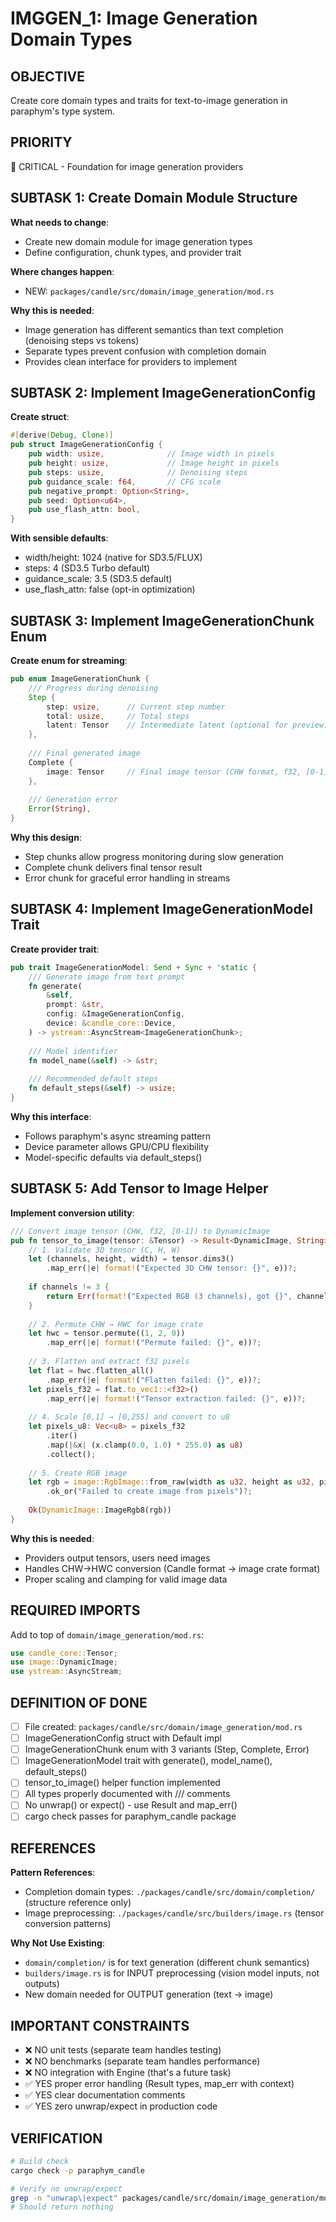 # IMGGEN_1: Image Generation Domain Types

## OBJECTIVE
Create core domain types and traits for text-to-image generation in paraphym's type system.

## PRIORITY
🔴 CRITICAL - Foundation for image generation providers

## SUBTASK 1: Create Domain Module Structure

**What needs to change**:
- Create new domain module for image generation types
- Define configuration, chunk types, and provider trait

**Where changes happen**:
- NEW: `packages/candle/src/domain/image_generation/mod.rs`

**Why this is needed**:
- Image generation has different semantics than text completion (denoising steps vs tokens)
- Separate types prevent confusion with completion domain
- Provides clean interface for providers to implement

## SUBTASK 2: Implement ImageGenerationConfig

**Create struct**:
```rust
#[derive(Debug, Clone)]
pub struct ImageGenerationConfig {
    pub width: usize,              // Image width in pixels
    pub height: usize,             // Image height in pixels
    pub steps: usize,              // Denoising steps
    pub guidance_scale: f64,       // CFG scale
    pub negative_prompt: Option<String>,
    pub seed: Option<u64>,
    pub use_flash_attn: bool,
}
```

**With sensible defaults**:
- width/height: 1024 (native for SD3.5/FLUX)
- steps: 4 (SD3.5 Turbo default)
- guidance_scale: 3.5 (SD3.5 default)
- use_flash_attn: false (opt-in optimization)

## SUBTASK 3: Implement ImageGenerationChunk Enum

**Create enum for streaming**:
```rust
pub enum ImageGenerationChunk {
    /// Progress during denoising
    Step { 
        step: usize,      // Current step number
        total: usize,     // Total steps
        latent: Tensor    // Intermediate latent (optional for preview)
    },
    
    /// Final generated image
    Complete { 
        image: Tensor     // Final image tensor (CHW format, f32, [0-1] range)
    },
    
    /// Generation error
    Error(String),
}
```

**Why this design**:
- Step chunks allow progress monitoring during slow generation
- Complete chunk delivers final tensor result
- Error chunk for graceful error handling in streams

## SUBTASK 4: Implement ImageGenerationModel Trait

**Create provider trait**:
```rust
pub trait ImageGenerationModel: Send + Sync + 'static {
    /// Generate image from text prompt
    fn generate(
        &self,
        prompt: &str,
        config: &ImageGenerationConfig,
        device: &candle_core::Device,
    ) -> ystream::AsyncStream<ImageGenerationChunk>;
    
    /// Model identifier
    fn model_name(&self) -> &str;
    
    /// Recommended default steps
    fn default_steps(&self) -> usize;
}
```

**Why this interface**:
- Follows paraphym's async streaming pattern
- Device parameter allows GPU/CPU flexibility
- Model-specific defaults via default_steps()

## SUBTASK 5: Add Tensor to Image Helper

**Implement conversion utility**:
```rust
/// Convert image tensor (CHW, f32, [0-1]) to DynamicImage
pub fn tensor_to_image(tensor: &Tensor) -> Result<DynamicImage, String> {
    // 1. Validate 3D tensor (C, H, W)
    let (channels, height, width) = tensor.dims3()
        .map_err(|e| format!("Expected 3D CHW tensor: {}", e))?;
    
    if channels != 3 {
        return Err(format!("Expected RGB (3 channels), got {}", channels));
    }
    
    // 2. Permute CHW → HWC for image crate
    let hwc = tensor.permute((1, 2, 0))
        .map_err(|e| format!("Permute failed: {}", e))?;
    
    // 3. Flatten and extract f32 pixels
    let flat = hwc.flatten_all()
        .map_err(|e| format!("Flatten failed: {}", e))?;
    let pixels_f32 = flat.to_vec1::<f32>()
        .map_err(|e| format!("Tensor extraction failed: {}", e))?;
    
    // 4. Scale [0,1] → [0,255] and convert to u8
    let pixels_u8: Vec<u8> = pixels_f32
        .iter()
        .map(|&x| (x.clamp(0.0, 1.0) * 255.0) as u8)
        .collect();
    
    // 5. Create RGB image
    let rgb = image::RgbImage::from_raw(width as u32, height as u32, pixels_u8)
        .ok_or("Failed to create image from pixels")?;
    
    Ok(DynamicImage::ImageRgb8(rgb))
}
```

**Why this is needed**:
- Providers output tensors, users need images
- Handles CHW→HWC conversion (Candle format → image crate format)
- Proper scaling and clamping for valid image data

## REQUIRED IMPORTS

Add to top of `domain/image_generation/mod.rs`:
```rust
use candle_core::Tensor;
use image::DynamicImage;
use ystream::AsyncStream;
```

## DEFINITION OF DONE

- [ ] File created: `packages/candle/src/domain/image_generation/mod.rs`
- [ ] ImageGenerationConfig struct with Default impl
- [ ] ImageGenerationChunk enum with 3 variants (Step, Complete, Error)
- [ ] ImageGenerationModel trait with generate(), model_name(), default_steps()
- [ ] tensor_to_image() helper function implemented
- [ ] All types properly documented with /// comments
- [ ] No unwrap() or expect() - use Result and map_err()
- [ ] cargo check passes for paraphym_candle package

## REFERENCES

**Pattern References**:
- Completion domain types: `./packages/candle/src/domain/completion/` (structure reference only)
- Image preprocessing: `./packages/candle/src/builders/image.rs` (tensor conversion patterns)

**Why Not Use Existing**:
- `domain/completion/` is for text generation (different chunk semantics)
- `builders/image.rs` is for INPUT preprocessing (vision model inputs, not outputs)
- New domain needed for OUTPUT generation (text → image)

## IMPORTANT CONSTRAINTS

- ❌ NO unit tests (separate team handles testing)
- ❌ NO benchmarks (separate team handles performance)
- ❌ NO integration with Engine (that's a future task)
- ✅ YES proper error handling (Result types, map_err with context)
- ✅ YES clear documentation comments
- ✅ YES zero unwrap/expect in production code

## VERIFICATION

```bash
# Build check
cargo check -p paraphym_candle

# Verify no unwrap/expect
grep -n "unwrap\|expect" packages/candle/src/domain/image_generation/mod.rs
# Should return nothing
```
